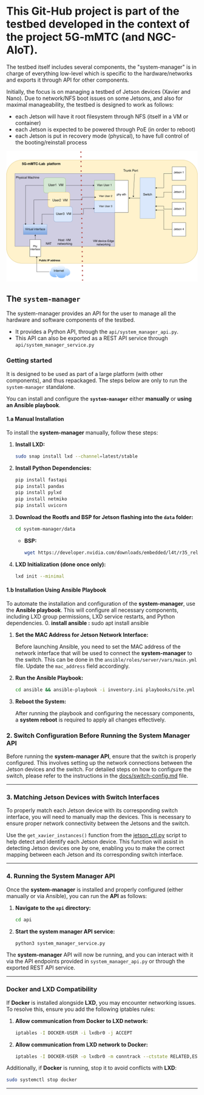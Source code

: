 # This Git-Hub project is part of the testbed developed in the context of the project 5G-mMTC (and NGC-AIoT).

The testbed itself includes several components, the "system-manager" is in charge of everything low-level which is 
specific to the hardware/networks and exports it through API for other components.

Initially, the focus is on managing a testbed of Jetson devices (Xavier and Nano).
Due to network/NFS boot issues on some Jetsons, and also for maximal manageability, the testbed is designed to work as
follows:
- each Jetson will have it root filesystem through NFS (itself in a VM or container)
- each Jetson is expected to be powered through PoE (in order to reboot)
- each Jetson is put in recovery mode (physical), to have full control of the booting/reinstall process

![network architecture](docs/figs/final_network_arch.png)

## The `system-manager`

The system-manager provides an API for the user to manage all the hardware and software components of the testbed.
- It provides a Python API, through the `api/system_manager_api.py`. 
- This API can also be exported as a REST API service through `api/system_manager_service.py`

### Getting started

It is designed to be used as part of a large platform (with other components), and thus repackaged.
The steps below are only to run the `system-manager` standalone.

You can install and configure the **`system-manager`** either **manually** or **using an Ansible playbook**.


#### **1.a Manual Installation**

To install the **system-manager** manually, follow these steps:

1. **Install LXD:**
   ```bash
   sudo snap install lxd --channel=latest/stable
   ```

2. **Install Python Dependencies:**
   ```bash
   pip install fastapi
   pip install pandas 
   pip install pylxd 
   pip install netmiko
   pip install uvicorn
   ```

3. **Download the Rootfs and BSP for Jetson flashing into the `data` folder:**
   ```bash
   cd system-manager/data
   ```

   - **BSP:**
     ```bash
     wget https://developer.nvidia.com/downloads/embedded/l4t/r35_release_v4.1/release/jetson_linux_r35.4.1_aarch64.tbz2
     ```

4. **LXD Initialization (done once only):**
   ```bash
   lxd init --minimal
   ```




#### **1.b Installation Using Ansible Playbook**

To automate the installation and configuration of the **system-manager**, use the **Ansible playbook**. This will configure all necessary components, including LXD group permissions, LXD service restarts, and Python dependencies.
0. **install ansible :**
  sudo apt install ansible 

1. **Set the MAC Address for Jetson Network Interface:**

   Before launching Ansible, you need to set the MAC address of the network interface that will be used to connect the **system-manager** to the switch. This can be done in the `ansible/roles/server/vars/main.yml` file. Update the `mac_address` field accordingly.

2. **Run the Ansible Playbook:**
   ```bash
   cd ansible && ansible-playbook -i inventory.ini playbooks/site.yml --ask-become-pass
   ```

3. **Reboot the System:**

   After running the playbook and configuring the necessary components, a **system reboot** is required to apply all changes effectively.


### **2. Switch Configuration Before Running the System Manager API**

Before running the **system-manager API**, ensure that the switch is properly configured. This involves setting up the network connections between the Jetson devices and the switch. For detailed steps on how to configure the switch, please refer to the instructions in the [docs/switch-config.md](docs/switch-config.md) file.

---
### **3. Matching Jetson Devices with Switch Interfaces**

To properly match each Jetson device with its corresponding switch interface, you will need to manually map the devices. This is necessary to ensure proper network connectivity between the Jetsons and the switch.

Use the `get_xavier_instances()` function from the [jetson_ctl.py](scripts/jetson_ctl.py) script to help detect and identify each Jetson device. This function will assist in detecting Jetson devices one by one, enabling you to make the correct mapping between each Jetson and its corresponding switch interface.

---

### **4. Running the System Manager API**

Once the **system-manager** is installed and properly configured (either manually or via Ansible), you can run the **API** as follows:

1. **Navigate to the `api` directory:**
   ```bash
   cd api
   ```

2. **Start the system manager API service:**
   ```bash
   python3 system_manager_service.py
   ```

The **system-manager** API will now be running, and you can interact with it via the API endpoints provided in `system_manager_api.py` or through the exported REST API service.



---

### **Docker and LXD Compatibility**

If **Docker** is installed alongside **LXD**, you may encounter networking issues. To resolve this, ensure you add the following iptables rules:

1. **Allow communication from Docker to LXD network:**
   ```bash
   iptables -I DOCKER-USER -i lxdbr0 -j ACCEPT
   ```
   
2. **Allow communication from LXD network to Docker:**
   ```bash
   iptables -I DOCKER-USER -o lxdbr0 -m conntrack --ctstate RELATED,ESTABLISHED -j ACCEPT
   ```

Additionally, if **Docker** is running, stop it to avoid conflicts with **LXD**:

```bash
sudo systemctl stop docker
```

---